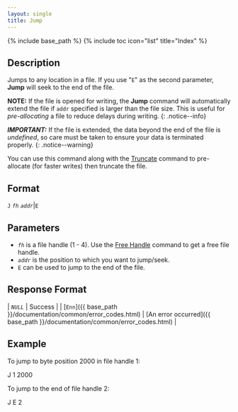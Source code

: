 ```yaml
---
layout: single
title: Jump
---
```

{% include base_path %}
{% include toc icon="list" title="Index" %}

## Description

Jumps to any location in a file.  If you use "`E`" as the second parameter, **Jump** will seek to the end of the file.

**NOTE:** If the file is opened for writing, the **Jump** command will automatically extend the file if `addr` specified is larger than the file size.  This is useful for *pre-allocating* a file to reduce delays during writing.
{: .notice--info}

***IMPORTANT:*** If the file is extended, the data beyond the end of the file is *undefined*, so care must be taken to ensure your data is terminated properly.
{: .notice--warning}

You can use this command along with the [Truncate](truncate) command to pre-allocate (for faster writes) then truncate the file.

## Format

`J` *`fh`* *`addr`*\|`E`

## Parameters

  * *`fh`* is a file handle (1 - 4).  Use the [Free Handle](free_handle) command to get a free file handle.
  * *`addr`* is the position to which you want to jump/seek.
  * `E` can be used to jump to the end of the file.

## Response Format

| *`NULL`* | Success |
| [`Enn`]({{ base_path }}/documentation/common/error_codes.html) | [An error occurred]({{ base_path }}/documentation/common/error_codes.html) |

## Example

To jump to byte position 2000 in file handle 1:

<div class="wrap wrap_example wrap_monospace">
<div class="wrap wrap_host_command">J 1 2000</div>
</div>

To jump to the end of file handle 2:

<div class="wrap wrap_example wrap_monospace">
<div class="wrap wrap_host_command">J E 2</div>
</div>
